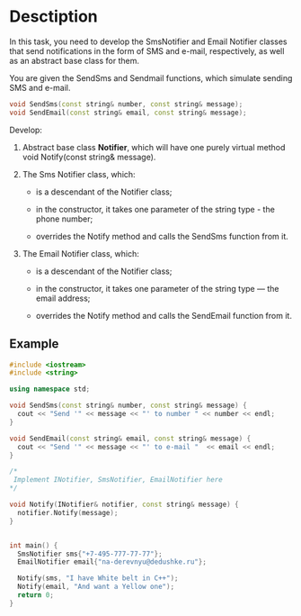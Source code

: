 # Desctiption

In this task, you need to develop the SmsNotifier and Email Notifier classes that send notifications in the form of SMS and e-mail, respectively, as well as an abstract base class for them.

You are given the SendSms and Sendmail functions, which simulate sending SMS and e-mail.

```c++
void SendSms(const string& number, const string& message);
void SendEmail(const string& email, const string& message);
```

Develop: 

 1. Abstract base class **Notifier**, which will have one purely virtual method void Notify(const string& message).

 2. The Sms Notifier class, which:

    - is a descendant of the Notifier class;

    - in the constructor, it takes one parameter of the string type - the phone number;

    - overrides the Notify method and calls the SendSms function from it.

3. The Email Notifier class, which:

    - is a descendant of the Notifier class;

    - in the constructor, it takes one parameter of the string type — the email address;

    - overrides the Notify method and calls the SendEmail function from it.

## Example

```c++
#include <iostream>
#include <string>

using namespace std;

void SendSms(const string& number, const string& message) {
  cout << "Send '" << message << "' to number " << number << endl;
}

void SendEmail(const string& email, const string& message) {
  cout << "Send '" << message << "' to e-mail "  << email << endl;
}

/*
 Implement INotifier, SmsNotifier, EmailNotifier here
*/

void Notify(INotifier& notifier, const string& message) {
  notifier.Notify(message);
}


int main() {
  SmsNotifier sms{"+7-495-777-77-77"};
  EmailNotifier email{"na-derevnyu@dedushke.ru"};

  Notify(sms, "I have White belt in C++");
  Notify(email, "And want a Yellow one");
  return 0;
}
```